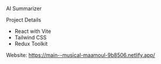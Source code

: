 AI Summarizer 

Project Details
- React with Vite
- Tailwind CSS
- Redux Toolkit

Website: https://main--musical-maamoul-9b8506.netlify.app/
